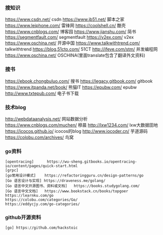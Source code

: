 ### 搜知识
https://www.csdn.net/	        csdn
https://www.jb51.net/	        脚本之家
https://www.leiphone.com/	    雷锋网
https://coolshell.cn/	        酷壳
https://www.cnblogs.com/	    博客园
https://www.jianshu.com/	    简书
https://segmentfault.com/	    segmentfault
https://v2ex.com/		        v2ex
https://www.oschina.net/	    开源中国
https://www.talkwithtrend.com/  talkwithtrend
https://blog.51cto.com/	        51CT
http://ifeve.com/stm/           并发编程网
https://www.oschina.net/        OSCHINA(里面translate包含了翻译外文资料)

### 搜书
https://ebook.chongbuluo.com/   搜书
https://legacy.gitbook.com/     gitbook
https://www.itpanda.net/book/   熊猫IT
https://epubw.com/              epubw
http://www.txtepub.com/         电子书下载  


### 技术blog
http://webdataanalysis.net/     网站数据分析
https://www.cnblogs.com/muchen/ 穆晨
http://lxw1234.com/             lxw大数据田地
https://icocos.github.io/       icocos的blog
http://www.iocoder.cn/          芋道源码
https://colobu.com/archives/    鸟窝


### go资料
```
[opentracing]      https://wu-sheng.gitbooks.io/opentracing-io/content/pages/quick-start.html
[grpc]	
[go常用设计模式]    https://refactoringguru.cn/design-patterns/go
[Go 语言设计与实现] https://draveness.me/golang/           
[Go 语言中文开源图书、资料或文档]   https://books.studygolang.com/
[Go 语言中文文档]   https://www.bookstack.cn/books/topgoer
https://learnku.com/go
https://colobu.com/categories/Go/
https://eddycjy.com/go-categories/
```

### github开源资料
```
[go] https://github.com/hackstoic

```
